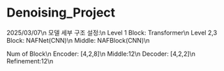 # Denoising_Project

2025/03/07\n
모델 세부 구조 설정:\n
Level 1 Block: Transformer\n
Level 2,3 Block: NAFNet(CNN)\n
Middle: NAFBlock(CNN)\n

Num of Block\n
Encoder: [4,2,8]\n
Middle:12\n
Decoder: [4,2,2]\n
Refinement:12\n
